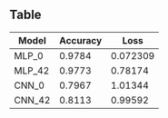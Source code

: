 ## Table

| Model   | Accuracy |   Loss   |
|---------|----------|----------|
| MLP_0   | 0.9784   | 0.072309 |
| MLP_42  | 0.9773   | 0.78174  |
| CNN_0   | 0.7967   | 1.01344  |
| CNN_42  | 0.8113   | 0.99592  |
